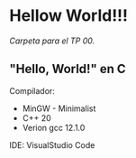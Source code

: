 # Hellow World!!!

*Carpeta para el TP 00.*

## "Hello, World!" en C

Compilador: 
* MinGW - Minimalist
* C++ 20 
* Verion gcc 12.1.0

IDE: VisualStudio Code

